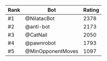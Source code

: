 Rank|Bot|Rating
---|---|---
#1|@NilatacBot|2378
#2|@anti-bot|2173
#3|@CatNail|2050
#4|@pawnrobot|1793
#5|@MinOpponentMoves|1097
